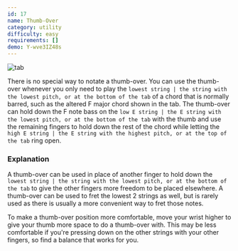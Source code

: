 ```yaml
---
id: 17
name: Thumb-Over
category: utility
difficulty: easy
requirements: []
demo: Y-wve3IZ48s
---
```


![tab](/img/t/thumb-over.jpg)

There is no special way to notate a thumb-over. You can use the thumb-over whenever you only need to play the `lowest string | the string with the lowest pitch, or at the bottom of the tab` of a chord that is normally barred, such as the altered F major chord shown in the tab. The thumb-over can hold down the F note bass on the `low E string | the E string with the lowest pitch, or at the bottom of the tab` with the thumb and use the remaining fingers to hold down the rest of the chord while letting the `high E string | the E string with the highest pitch, or at the top of the tab` ring open.

### Explanation

A thumb-over can be used in place of another finger to hold down the `lowest string | the string with the lowest pitch, or at the bottom of the tab` to give the other fingers more freedom to be placed elsewhere. A thumb-over can be used to fret the lowest 2 strings as well, but is rarely used as there is usually a more convenient way to fret those notes.

To make a thumb-over position more comfortable, move your wrist higher to give your thumb more space to do a thumb-over with. This may be less comfortable if you're pressing down on the other strings with your other fingers, so find a balance that works for you.
